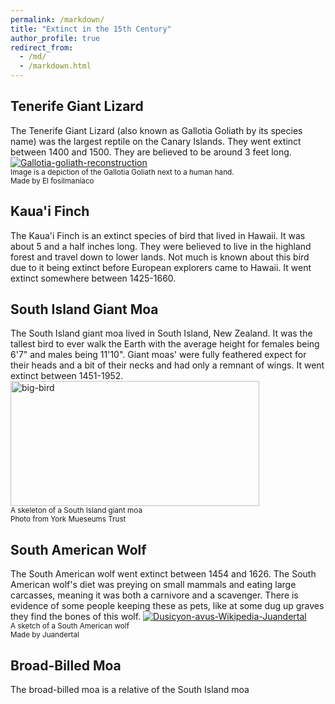 ```yaml
---
permalink: /markdown/
title: "Extinct in the 15th Century"
author_profile: true
redirect_from: 
  - /md/
  - /markdown.html
---
```


## Tenerife Giant Lizard

The Tenerife Giant Lizard (also known as Gallotia Goliath by its species name) was the largest reptile on the Canary Islands. They went extinct between 1400 and 1500. They are believed to be around 3 feet long.
<a href="https://en.wikipedia.org/wiki/Gallotia_goliath#/media/File:Gallotia_goliath_reconstruction.jpg"><img src="https://i.ibb.co/Q65fptM/Gallotia-goliath-reconstruction.jpg" alt="Gallotia-goliath-reconstruction" border="0"></a><br /><a target='_blank'/>
<small>Image is a depiction of the Gallotia Goliath next to a human hand.</small>                                                     
<small>Made by El fosilmaníaco</small>

## Kaua'i Finch

The Kaua'i Finch is an extinct species of bird that lived in Hawaii. It was about 5 and a half inches long. They were believed to live in the highland forest and travel down to lower lands. Not much is known about this bird due to it being extinct before European explorers came to Hawaii. It went extinct somewhere between 1425-1660.



## South Island Giant Moa

The South Island giant moa lived in South Island, New Zealand. It was the tallest bird to ever walk the Earth with the average height for females being 6'7" and males being 11'10". Giant moas' were fully feathered expect for their heads and a bit of their necks and had only a remnant of wings. It went extinct between 1451-1952. <br>
<a href="https://en.wikipedia.org/wiki/South_Island_giant_moa#/media/File:Dinornis_robustus,_South_Island_Giant_Moa_-_three_quarter_view_on_black_YORYM_2004_20.jpg"><img src="https://i.ibb.co/mXd3kjX/big-bird.png" alt="big-bird" border="0" height=200 width=398></a><br /><a target='_blank'/>
<small>A skeleton of a South Island giant moa</small>                                                                                 
<small>Photo from York Mueseums Trust</small>

## South American Wolf 

The South American wolf went extinct between 1454 and 1626. The South American wolf's diet was preying on small mammals and eating large carcasses, meaning it was both a carnivore and a scavenger. There is evidence of some people keeping these as pets, like at some dug up graves they find the bones of this wolf. 
<a href="https://en.wikipedia.org/wiki/Dusicyon_avus#/media/File:Dusicyon_avus_Wikipedia_Juandertal.jpg"><img src="https://i.ibb.co/HtK9FcM/Dusicyon-avus-Wikipedia-Juandertal.jpg" alt="Dusicyon-avus-Wikipedia-Juandertal" border="0"></a><br /><a target='_blank'/>
<small>A sketch of a South American wolf</small> <br>
<small>Made by Juandertal</small> <br>

## Broad-Billed Moa

The broad-billed moa is a relative of the South Island moa
